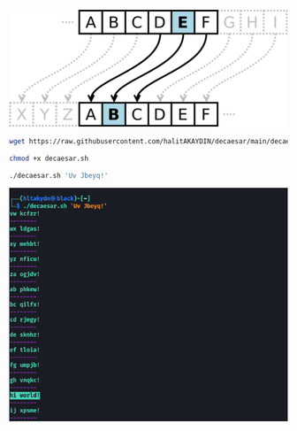 ![img](https://raw.githubusercontent.com/halitAKAYDIN/decaesar/main/Caesar-cipher.png)

```bash
wget https://raw.githubusercontent.com/halitAKAYDIN/decaesar/main/decaesar.sh
```

```bash
chmod +x decaesar.sh
```

```bash
./decaesar.sh 'Uv Jbeyq!' 
```

![img](https://raw.githubusercontent.com/halitAKAYDIN/decaesar/main/Screenshot%20from%202021-07-06%2017-34-15.png)

